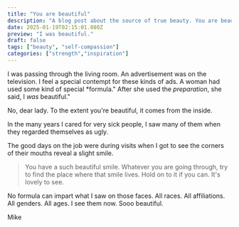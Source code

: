 ```yaml
---
title: "You are beautiful"
description: "A blog post about the source of true beauty. You are beautiful. You don't need anything special."
date: 2025-01-19T02:15:01.080Z
preview: "I was beautiful."
draft: false
tags: ["beauty", "self-compassion"]
categories: ["strength","inspiration"]
---
```

I was passing through the living room. An advertisement was on the television. I feel a special contempt for these kinds of ads. A woman had used some kind of special *formula." After she used the *preparation*, she said, I *was* beautiful."

No, dear lady. To the extent you're beautiful, it comes from the inside. 

In the many years I cared for very sick people, I saw many of them when they regarded themselves as ugly. 

The good days on the job were during visits when I got to see the corners of their mouths reveal a slight smile. 

>You have a such beautiful smile. Whatever you are going through, try to find the place where that smile lives. Hold on to it if you can. It's lovely to see.

No formula can impart what I saw on those faces. All races. All affiliations. All genders. All ages. I see them now. Sooo beautiful. 

Mike